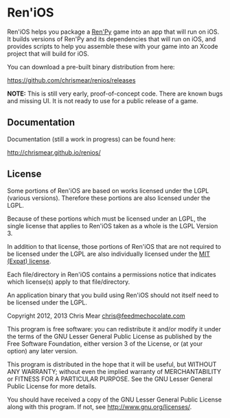 Ren'iOS
=======

Ren'iOS helps you package a [Ren'Py](http://www.renpy.org) game into an app that will run on iOS. It builds versions of Ren'Py and its dependencies that will run on iOS, and provides scripts to help you assemble these with your game into an Xcode project that will build for iOS.

You can download a pre-built binary distribution from here:

https://github.com/chrismear/renios/releases

**NOTE:** This is still very early, proof-of-concept code. There are known bugs and missing UI. It is not ready to use for a public release of a game.

Documentation
-------------

Documentation (still a work in progress) can be found here:

http://chrismear.github.io/renios/

License
-------

Some portions of Ren'iOS are based on works licensed under the LGPL (various versions). Therefore these portions are also licensed under the LGPL.

Because of these portions which must be licensed under an LGPL, the single license that applies to Ren'iOS taken as a whole is the LGPL Version 3.

In addition to that license, those portions of Ren'iOS that are not required to be licensed under the LGPL are also individually licensed under the [MIT (Expat) license](http://directory.fsf.org/wiki/License:Expat).

Each file/directory in Ren'iOS contains a permissions notice that indicates which license(s) apply to that file/directory.

An application binary that you build using Ren'iOS should not itself need to be licensed under the LGPL.

Copyright 2012, 2013 Chris Mear <chris@feedmechocolate.com>

This program is free software: you can redistribute it and/or modify
it under the terms of the GNU Lesser General Public License as published by
the Free Software Foundation, either version 3 of the License, or
(at your option) any later version.

This program is distributed in the hope that it will be useful,
but WITHOUT ANY WARRANTY; without even the implied warranty of
MERCHANTABILITY or FITNESS FOR A PARTICULAR PURPOSE.  See the
GNU Lesser General Public License for more details.

You should have received a copy of the GNU Lesser General Public License
along with this program.  If not, see <http://www.gnu.org/licenses/>.
